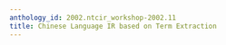 ```yaml
---
anthology_id: 2002.ntcir_workshop-2002.11
title: Chinese Language IR based on Term Extraction
---
```

